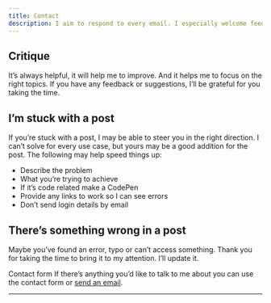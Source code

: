 ```yaml
---
title: Contact
description: I aim to respond to every email. I especially welcome feedback, ideas and things you’d like critique on. Just not link building.
---
```


<Content className="col-start-content-start max-lg:col-end-content-end lg:col-end-7 xl:col-end-8 flex flex-col">

  ## Critique
  It’s always helpful, it will help me to improve. And it helps me to focus on the right topics. If you have any feedback or suggestions, I’ll be grateful for you taking the time.

  ## I’m stuck with a post
  If you’re stuck with a post, I may be able to steer you in the right direction. I can’t solve for every use case, but yours may be a good addition for the post. The following may help speed things up:

  - Describe the problem
  - What you’re trying to achieve
  - If it’s code related make a CodePen
  - Provide any links to work so I can see errors
  - Don’t send login details by email

  ## There’s something wrong in a post
  Maybe you’ve found an error, typo or can’t access something. Thank you for taking the time to bring it to my attention. I’ll update it.

</Content>

<Notepad className="col-start-content-start lg:col-start-7 xl:col-start-9 col-end-content-end">
  <Notepad.Header>Contact form</Notepad.Header>
  <Notepad.Body>
    If there’s anything you’d like to talk to me about you can use the contact form or <a href="mailto:hi@iamsteve.me" className="text-fern-1100 hover:text-dandelion-600 transition duration-200">send an email</a>.
    <hr className="border-neutral-01-200 mb-3" />
    <ContactForm />
  </Notepad.Body>
</Notepad>

